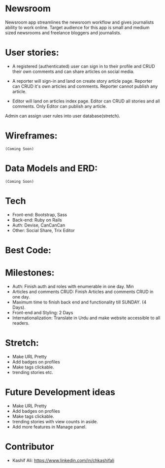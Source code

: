 # Newsroom

Newsroom app streamlines the newsroom workflow and gives journalists ability to work online.
Target audience for this app is small and medium sized newsrooms and freelance bloggers and journalists.

# User stories:
- A registered (authenticated) user can sign in to their profile and CRUD their own comments and can share articles on social media.

- A reporter will sign-in and land on create story article page. Reporter can CRUD it's own articles and comments. Reporter cannot publish any article.

- Editor will land on articles index page. Editor can CRUD all stories and all comments.
Only Editor can publish any article.

Admin can assign user rules into user database(stretch).

# Wireframes:

    (Coming Soon)

# Data Models and ERD:

    (Coming Soon)

# Tech
- Front-end: Bootstrap, Sass
- Back-end: Ruby on Rails
- Auth: Devise, CanCanCan
- Other: Social Share, Trix Editor


# Best Code:

# Milestones:

- Auth: Finish auth and roles with enumerable in one day. Min
- Articles and comments CRUD: Finish Articles and comments CRUD in one day.
- Maximum time to finish back end and functionality till SUNDAY. (4 Days).
- Front-end and Styling: 2 Days
- Internationalization: Translate in Urdu and make website accessible to all readers.

# Stretch: 
- Make URL Pretty 
- Add badges on profiles 
- Make tags clickable.
- trending stories etc.

# Future Development ideas
- Make URL Pretty 
- Add badges on profiles 
- Make tags clickable.
- trending stories with view counts in aside.
- Add more features in Manage panel.

# Contributor
- Kashif Ali: https://www.linkedin.com/in/chkashifali
